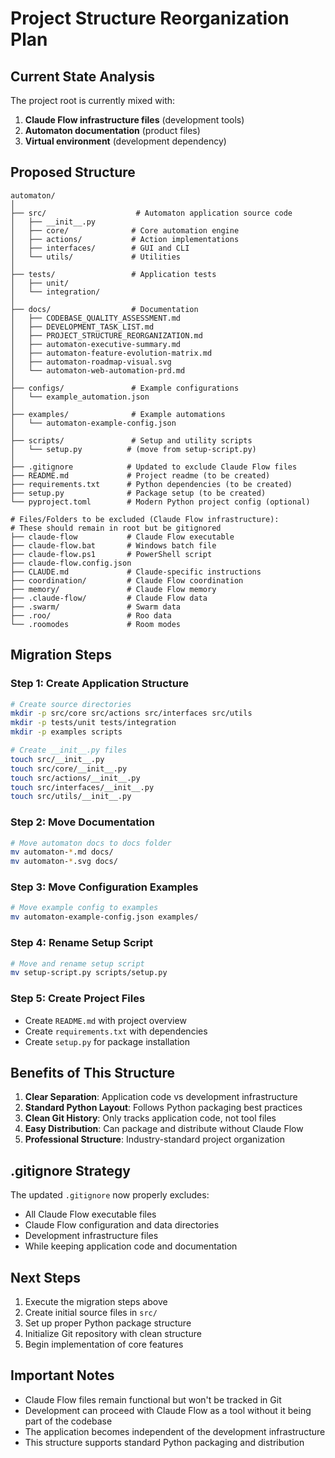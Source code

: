 # Project Structure Reorganization Plan

## Current State Analysis

The project root is currently mixed with:
1. **Claude Flow infrastructure files** (development tools)
2. **Automaton documentation** (product files)
3. **Virtual environment** (development dependency)

## Proposed Structure

```
automaton/
│
├── src/                    # Automaton application source code
│   ├── __init__.py
│   ├── core/              # Core automation engine
│   ├── actions/           # Action implementations
│   ├── interfaces/        # GUI and CLI
│   └── utils/             # Utilities
│
├── tests/                 # Application tests
│   ├── unit/
│   └── integration/
│
├── docs/                  # Documentation
│   ├── CODEBASE_QUALITY_ASSESSMENT.md
│   ├── DEVELOPMENT_TASK_LIST.md
│   ├── PROJECT_STRUCTURE_REORGANIZATION.md
│   ├── automaton-executive-summary.md
│   ├── automaton-feature-evolution-matrix.md
│   ├── automaton-roadmap-visual.svg
│   └── automaton-web-automation-prd.md
│
├── configs/               # Example configurations
│   └── example_automation.json
│
├── examples/              # Example automations
│   └── automaton-example-config.json
│
├── scripts/               # Setup and utility scripts
│   └── setup.py          # (move from setup-script.py)
│
├── .gitignore            # Updated to exclude Claude Flow files
├── README.md             # Project readme (to be created)
├── requirements.txt      # Python dependencies (to be created)
├── setup.py              # Package setup (to be created)
└── pyproject.toml        # Modern Python project config (optional)

# Files/Folders to be excluded (Claude Flow infrastructure):
# These should remain in root but be gitignored
├── claude-flow           # Claude Flow executable
├── claude-flow.bat       # Windows batch file
├── claude-flow.ps1       # PowerShell script
├── claude-flow.config.json
├── CLAUDE.md             # Claude-specific instructions
├── coordination/         # Claude Flow coordination
├── memory/               # Claude Flow memory
├── .claude-flow/         # Claude Flow data
├── .swarm/               # Swarm data
├── .roo/                 # Roo data
└── .roomodes             # Room modes
```

## Migration Steps

### Step 1: Create Application Structure
```bash
# Create source directories
mkdir -p src/core src/actions src/interfaces src/utils
mkdir -p tests/unit tests/integration
mkdir -p examples scripts

# Create __init__.py files
touch src/__init__.py
touch src/core/__init__.py
touch src/actions/__init__.py
touch src/interfaces/__init__.py
touch src/utils/__init__.py
```

### Step 2: Move Documentation
```bash
# Move automaton docs to docs folder
mv automaton-*.md docs/
mv automaton-*.svg docs/
```

### Step 3: Move Configuration Examples
```bash
# Move example config to examples
mv automaton-example-config.json examples/
```

### Step 4: Rename Setup Script
```bash
# Move and rename setup script
mv setup-script.py scripts/setup.py
```

### Step 5: Create Project Files
- Create `README.md` with project overview
- Create `requirements.txt` with dependencies
- Create `setup.py` for package installation

## Benefits of This Structure

1. **Clear Separation**: Application code vs development infrastructure
2. **Standard Python Layout**: Follows Python packaging best practices
3. **Clean Git History**: Only tracks application code, not tool files
4. **Easy Distribution**: Can package and distribute without Claude Flow
5. **Professional Structure**: Industry-standard project organization

## .gitignore Strategy

The updated `.gitignore` now properly excludes:
- All Claude Flow executable files
- Claude Flow configuration and data directories
- Development infrastructure files
- While keeping application code and documentation

## Next Steps

1. Execute the migration steps above
2. Create initial source files in `src/`
3. Set up proper Python package structure
4. Initialize Git repository with clean structure
5. Begin implementation of core features

## Important Notes

- Claude Flow files remain functional but won't be tracked in Git
- Development can proceed with Claude Flow as a tool without it being part of the codebase
- The application becomes independent of the development infrastructure
- This structure supports standard Python packaging and distribution